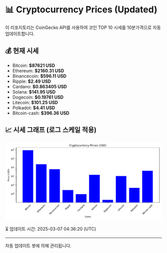 
# 📊 Cryptocurrency Prices (Updated)

이 리포지토리는 CoinGecko API를 사용하여 코인 TOP 10 시세를 10분가격으로 자동 업데이트합니다.

## 💰 현재 시세
- Bitcoin: **$87621 USD**
- Ethereum: **$2160.31 USD**
- Binancecoin: **$596.11 USD**
- Ripple: **$2.49 USD**
- Cardano: **$0.863405 USD**
- Solana: **$141.95 USD**
- Dogecoin: **$0.19761 USD**
- Litecoin: **$101.25 USD**
- Polkadot: **$4.41 USD**
- Bitcoin-cash: **$396.36 USD**

## 📈 시세 그래프 (로그 스케일 적용)
![Crypto Prices](crypto_prices.png)

⏳ 업데이트 시간: 2025-03-07 04:36:20 (UTC)

---
자동 업데이트 봇에 의해 관리됩니다.
